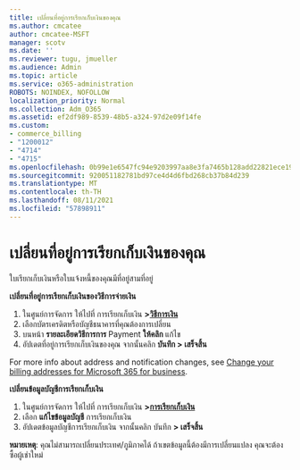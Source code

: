 ```yaml
---
title: เปลี่ยนที่อยู่การเรียกเก็บเงินของคุณ
ms.author: cmcatee
author: cmcatee-MSFT
manager: scotv
ms.date: ''
ms.reviewer: tugu, jmueller
ms.audience: Admin
ms.topic: article
ms.service: o365-administration
ROBOTS: NOINDEX, NOFOLLOW
localization_priority: Normal
ms.collection: Adm_O365
ms.assetid: ef2df989-8539-48b5-a324-97d2e09f14fe
ms.custom:
- commerce_billing
- "1200012"
- "4714"
- "4715"
ms.openlocfilehash: 0b99e1e6547fc94e9203997aa8e3fa7465b128add22821ece190995d0aaf8f3f
ms.sourcegitcommit: 920051182781bd97ce4d4d6fbd268cb37b84d239
ms.translationtype: MT
ms.contentlocale: th-TH
ms.lasthandoff: 08/11/2021
ms.locfileid: "57898911"
---
```

# <a name="change-your-billing-address"></a>เปลี่ยนที่อยู่การเรียกเก็บเงินของคุณ

ใบเรียกเก็บเงินหรือใบแจ้งหนี้ของคุณมีที่อยู่สามที่อยู่

**เปลี่ยนที่อยู่การเรียกเก็บเงินของวิธีการจ่ายเงิน**

1. ในศูนย์การจัดการ ให้ไปที่ การเรียกเก็บเงิน **>[วิธีการเงิน](https://go.microsoft.com/fwlink/p/?linkid=2018806)**
2. เลือกบัตรเครดิตหรือบัญชีธนาคารที่คุณต้องการเปลี่ยน
3. บนหน้า **รายละเอียดวิธีการการ** Payment **ให้คลิก** แก้ไข
4. อัปเดตที่อยู่การเรียกเก็บเงินของคุณ จากนั้นคลิก **บันทึก > เสร็จสิ้น**

For more info about address and notification changes, see [Change your billing addresses for Microsoft 365 for business](https://docs.microsoft.com/microsoft-365/commerce/billing-and-payments/change-your-billing-addresses).

**เปลี่ยนข้อมูลบัญชีการเรียกเก็บเงิน**

1. ในศูนย์การจัดการ ให้ไปที่ การเรียกเก็บเงิน **>[การเรียกเก็บเงิน](https://admin.microsoft.com/Adminportal/Home?source=applauncher#/BillingAccounts/billing-accounts)**
2. เลือก **แก้ไขข้อมูลบัญชี** การเรียกเก็บเงิน
3. อัปเดตข้อมูลบัญชีการเรียกเก็บเงิน จากนั้นคลิก บันทึก **> เสร็จสิ้น**

**หมายเหตุ**: คุณไม่สามารถเปลี่ยนประเทศ/ภูมิภาคได้ ถ้าเขตข้อมูลนี้ต้องมีการเปลี่ยนแปลง คุณจะต้องซื้อผู้เช่าใหม่
